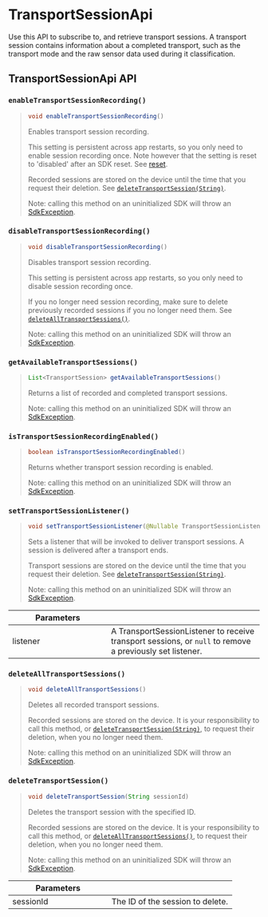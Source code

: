 # TransportSessionApi

Use this API to subscribe to, and retrieve transport sessions. A transport session contains information about a completed transport, such as the transport mode and the raw sensor data used during it classification.

## TransportSessionApi API

### `enableTransportSessionRecording()`

> ```java
> void enableTransportSessionRecording()
> ```
>
> Enables transport session recording.
>
> This setting is persistent across app restarts, so you only need to enable session recording once. Note however that the setting is reset to 'disabled' after an SDK reset. See [reset](../sentiance.md.md#reset).
>
> Recorded sessions are stored on the device until the time that you request their deletion. See [`deleteTransportSession(String)`](transportsessionapi.md#deletetransportsession).
>
> Note: calling this method on an uninitialized SDK will throw an [SdkException](../sdkexception.md).

### `disableTransportSessionRecording()`

> ```java
> void disableTransportSessionRecording()
> ```
>
> Disables transport session recording.
>
> This setting is persistent across app restarts, so you only need to disable session recording once.
>
> If you no longer need session recording, make sure to delete previously recorded sessions if you no longer need them. See [`deleteAllTransportSessions()`](transportsessionapi.md#deletealltransportsessions).
>
> Note: calling this method on an uninitialized SDK will throw an [SdkException](../sdkexception.md).

### `getAvailableTransportSessions()`

> ```java
> List<TransportSession> getAvailableTransportSessions()
> ```
>
> Returns a list of recorded and completed transport sessions.
>
> Note: calling this method on an uninitialized SDK will throw an [SdkException](../sdkexception.md).

### `isTransportSessionRecordingEnabled()`

> ```java
> boolean isTransportSessionRecordingEnabled()
> ```
>
> Returns whether transport session recording is enabled.
>
> Note: calling this method on an uninitialized SDK will throw an [SdkException](../sdkexception.md).

### `setTransportSessionListener()`

> ```java
> void setTransportSessionListener(@Nullable TransportSessionListener listener)
> ```
>
> Sets a listener that will be invoked to deliver transport sessions. A session is delivered after a transport ends.
>
> Transport sessions are stored on the device until the time that you request their deletion. See [`deleteTransportSession(String)`](transportsessionapi.md#deletetransportsession).
>
> Note: calling this method on an uninitialized SDK will throw an [SdkException](../sdkexception.md).

<table><thead><tr><th width="182">Parameters</th><th></th></tr></thead><tbody><tr><td>listener</td><td>A TransportSessionListener to receive transport sessions, or <code>null</code> to remove a previously set listener.</td></tr></tbody></table>

### `deleteAllTransportSessions()`

> ```java
> void deleteAllTransportSessions()
> ```
>
> Deletes all recorded transport sessions.
>
> Recorded sessions are stored on the device. It is your responsibility to call this method, or [`deleteTransportSession(String)`](transportsessionapi.md#deletetransportsession), to request their deletion, when you no longer need them.
>
> Note: calling this method on an uninitialized SDK will throw an [SdkException](../sdkexception.md).

### `deleteTransportSession()`

> ```java
> void deleteTransportSession(String sessionId)
> ```
>
> Deletes the transport session with the specified ID.
>
> Recorded sessions are stored on the device. It is your responsibility to call this method, or [`deleteAllTransportSessions()`](transportsessionapi.md#deletealltransportsessions), to request their deletion, when you no longer need them.
>
> Note: calling this method on an uninitialized SDK will throw an [SdkException](../sdkexception.md).

<table><thead><tr><th width="183">Parameters</th><th></th></tr></thead><tbody><tr><td>sessionId</td><td>The ID of the session to delete.</td></tr></tbody></table>

